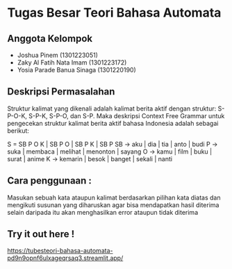 # Tugas Besar Teori Bahasa Automata

## Anggota Kelompok

- Joshua Pinem (1301223051)
- Zaky Al Fatih Nata Imam (1301223172)
- Yosia Parade Banua Sinaga (1301220190)

## Deskripsi Permasalahan

Struktur kalimat yang dikenali adalah kalimat berita aktif dengan struktur: S-P-O-K, S-P-K, S-P-O, dan S-P. Maka deskripsi Context Free Grammar untuk pengecekan struktur kalimat berita aktif bahasa Indonesia adalah sebagai berikut:

S = SB P O K | SB P O | SB P K | SB P
SB → aku | dia | tia | anto | budi
P → suka | membaca | melihat | menonton | sayang
O → kamu | film | buku | surat | anime
K → kemarin | besok | banget | sekali | nanti

## Cara penggunaan :

Masukan sebuah kata ataupun kalimat berdasarkan pilihan kata diatas dan mengikuti susunan yang diharuskan agar bisa mendapatkan hasil diterima selain daripada itu akan menghasilkan error ataupun tidak diterima

## Try it out here !

https://tubesteori-bahasa-automata-pd9n9opnf6ulxageqrsaq3.streamlit.app/
